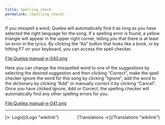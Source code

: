 ```yaml
---
title: Spelling check
permalink: /Spelling_check/
---
```


If you misspell a word, Quelea will automatically find it as long as you have selected the right language for the song. If a spelling error is found, a yellow triangle will appear in the upper right corner, telling you that there is at least on error in the lyrics. By clicking the “Aa” button that looks like a book, or by hitting F7 on your keyboard, you can access the spell checker.

[<File:Quelea> manual-e-040.png](/File:Quelea_manual-e-040.png "wikilink")

Here you can change the misspelled word to one of the suggestions by selecting the desired suggestion and then clicking “Correct”, make the spell checker ignore the word for this song by clicking “Ignore”, add the word to the dictionary by clicking “Add” or manually correct it by clicking “Cancel”. Once you have clicked Ignore, Add or Correct, the spelling checker will automatically find any other spelling errors for you.

[<File:Quelea> manual-e-041.png](/File:Quelea_manual-e-041.png "wikilink")

------------------------------------------------------------------------

<div style="text-align: left;">
[← Logo](/Logo "wikilink") <span style="float:right;"> [Translations →](/Translations "wikilink")</span>

</div>
